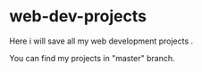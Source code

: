 # web-dev-projects
Here i will save all my web development projects . 

You can find my projects in "master" branch. 



